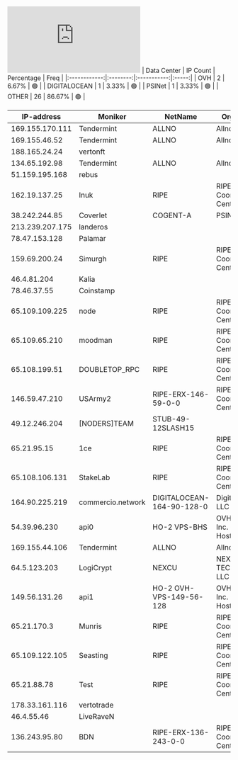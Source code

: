 ![Diagramm](https://github.com/obajay/StateSync-snapshots/blob/main/Projects/Rebus/1/README.md)
| Data Center | IP Count | Percentage | Freq |
|:------------:|:--------:|:-----------:|:-----:|
| OVH | 2 | 6.67% | 🟢 |
| DIGITALOCEAN | 1 | 3.33% | 🟢 |
| PSINet | 1 | 3.33% | 🟢 |
| OTHER | 26 | 86.67% | 🟢 |

<!-- START_TABLE -->
| IP-address | Moniker | NetName | Organization |
|-------------|-------------|-------------|-------------|
| 169.155.170.111 | Tendermint | ALLNO | Allnodes Inc |
| 169.155.46.52 | Tendermint | ALLNO | Allnodes Inc |
| 188.165.24.24 | vertonft |  |  |
| 134.65.192.98 | Tendermint | ALLNO | Allnodes Inc |
| 51.159.195.168 | rebus |  |  |
| 162.19.137.25 | Inuk | RIPE | RIPE Network Coordination Centre |
| 38.242.244.85 | Coverlet | COGENT-A | PSINet, Inc. |
| 213.239.207.175 | landeros |  |  |
| 78.47.153.128 | Palamar |  |  |
| 159.69.200.24 | Simurgh | RIPE | RIPE Network Coordination Centre |
| 46.4.81.204 | Kalia |  |  |
| 78.46.37.55 | Coinstamp |  |  |
| 65.109.109.225 | node | RIPE | RIPE Network Coordination Centre |
| 65.109.65.210 | moodman | RIPE | RIPE Network Coordination Centre |
| 65.108.199.51 | DOUBLETOP_RPC | RIPE | RIPE Network Coordination Centre |
| 146.59.47.210 | USArmy2 | RIPE-ERX-146-59-0-0 | RIPE Network Coordination Centre |
| 49.12.246.204 | [NODERS]TEAM | STUB-49-12SLASH15 |  |
| 65.21.95.15 | 1ce | RIPE | RIPE Network Coordination Centre |
| 65.108.106.131 | StakeLab | RIPE | RIPE Network Coordination Centre |
| 164.90.225.219 | commercio.network | DIGITALOCEAN-164-90-128-0 | DigitalOcean, LLC |
| 54.39.96.230 | api0 | HO-2 VPS-BHS | OVH Hosting, Inc. OVH Hosting, Inc. |
| 169.155.44.106 | Tendermint | ALLNO | Allnodes Inc |
| 64.5.123.203 | LogiCrypt | NEXCU | NEXCUS TECHNOLOGIES LLC |
| 149.56.131.26 | api1 | HO-2 OVH-VPS-149-56-128 | OVH Hosting, Inc. OVH Hosting, Inc. |
| 65.21.170.3 | Munris | RIPE | RIPE Network Coordination Centre |
| 65.109.122.105 | Seasting | RIPE | RIPE Network Coordination Centre |
| 65.21.88.78 | Test | RIPE | RIPE Network Coordination Centre |
| 178.33.161.116 | vertotrade |  |  |
| 46.4.55.46 | LiveRaveN |  |  |
| 136.243.95.80 | BDN | RIPE-ERX-136-243-0-0 | RIPE Network Coordination Centre |

<!-- END_TABLE -->